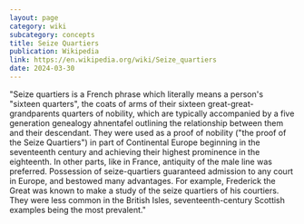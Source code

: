 ```yaml
---
layout: page
category: wiki
subcategory: concepts
title: Seize Quartiers
publication: Wikipedia
link: https://en.wikipedia.org/wiki/Seize_quartiers
date: 2024-03-30
---
```


"Seize quartiers is a French phrase which literally means a person's "sixteen quarters", the coats of arms of their sixteen great-great-grandparents quarters of nobility, which are typically accompanied by a five generation genealogy ahnentafel outlining the relationship between them and their descendant. They were used as a proof of nobility ("the proof of the Seize Quartiers") in part of Continental Europe beginning in the seventeenth century and achieving their highest prominence in the eighteenth. In other parts, like in France, antiquity of the male line was preferred. Possession of seize-quartiers guaranteed admission to any court in Europe, and bestowed many advantages. For example, Frederick the Great was known to make a study of the seize quartiers of his courtiers. They were less common in the British Isles, seventeenth-century Scottish examples being the most prevalent."
